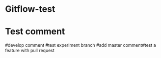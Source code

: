# Gitflow-test
# Test comment
#develop comment
#test experiment branch
#add master comment#test a feature with pull request

